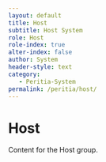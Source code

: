 ```yaml
---
layout: default
title: Host
subtitle: Host System
role: Host
role-index: true
alter-index: false
author: System
header-style: text
category: 
   - Peritia-System
permalink: /peritia/host/
---
```

# Host
Content for the Host group.
